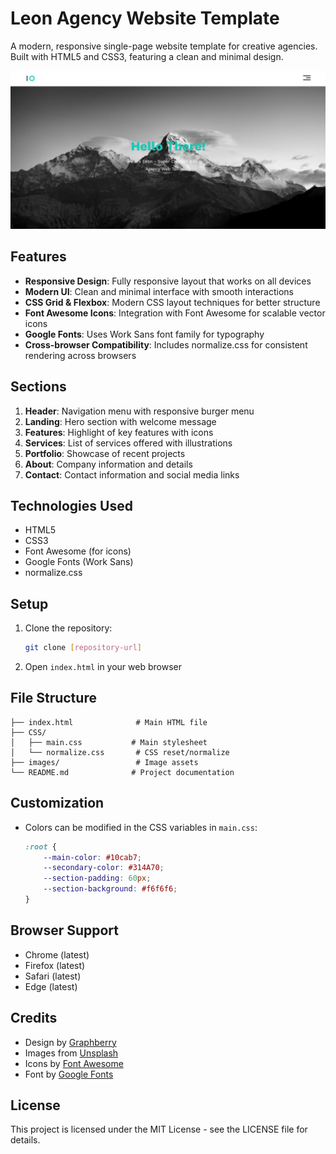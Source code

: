 # Leon Agency Website Template

A modern, responsive single-page website template for creative agencies. Built with HTML5 and CSS3, featuring a clean and minimal design.

![Leon Agency Template](images/readme.png)

## Features

- **Responsive Design**: Fully responsive layout that works on all devices
- **Modern UI**: Clean and minimal interface with smooth interactions
- **CSS Grid & Flexbox**: Modern CSS layout techniques for better structure
- **Font Awesome Icons**: Integration with Font Awesome for scalable vector icons
- **Google Fonts**: Uses Work Sans font family for typography
- **Cross-browser Compatibility**: Includes normalize.css for consistent rendering across browsers

## Sections

1. **Header**: Navigation menu with responsive burger menu
2. **Landing**: Hero section with welcome message
3. **Features**: Highlight of key features with icons
4. **Services**: List of services offered with illustrations
5. **Portfolio**: Showcase of recent projects
6. **About**: Company information and details
7. **Contact**: Contact information and social media links

## Technologies Used

- HTML5
- CSS3
- Font Awesome (for icons)
- Google Fonts (Work Sans)
- normalize.css

## Setup

1. Clone the repository:
   ```bash
   git clone [repository-url]
   ```

2. Open `index.html` in your web browser

## File Structure

```
├── index.html              # Main HTML file
├── CSS/
│   ├── main.css           # Main stylesheet
│   └── normalize.css       # CSS reset/normalize
├── images/                 # Image assets
└── README.md              # Project documentation
```

## Customization

- Colors can be modified in the CSS variables in `main.css`:
  ```css
  :root {
      --main-color: #10cab7;
      --secondary-color: #314A70;
      --section-padding: 60px;
      --section-background: #f6f6f6;
  }
  ```

## Browser Support

- Chrome (latest)
- Firefox (latest)
- Safari (latest)
- Edge (latest)

## Credits

- Design by [Graphberry](http://www.graphberry.com)
- Images from [Unsplash](https://unsplash.com)
- Icons by [Font Awesome](https://fontawesome.com)
- Font by [Google Fonts](https://fonts.google.com)

## License

This project is licensed under the MIT License - see the LICENSE file for details.
